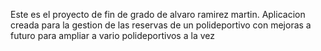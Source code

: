 Este es el proyecto de fin de grado de alvaro ramirez martin. Aplicacion creada para la gestion de las reservas de un polideportivo con mejoras a futuro para ampliar a vario polideportivos a la vez
